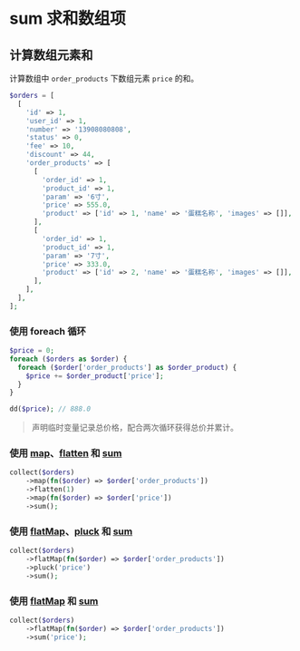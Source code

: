 # sum 求和数组项

## 计算数组元素和 

计算数组中 `order_products` 下数组元素 `price` 的和。

```php
$orders = [
  [
    'id' => 1,
    'user_id' => 1,
    'number' => '13908080808',
    'status' => 0,
    'fee' => 10,
    'discount' => 44,
    'order_products' => [
      [
        'order_id' => 1,
        'product_id' => 1,
        'param' => '6寸',
        'price' => 555.0,
        'product' => ['id' => 1, 'name' => '蛋糕名称', 'images' => []],
      ],
      [
        'order_id' => 1,
        'product_id' => 1,
        'param' => '7寸',
        'price' => 333.0,
        'product' => ['id' => 2, 'name' => '蛋糕名称', 'images' => []],
      ],
    ],
  ],
];
```

### 使用 foreach 循环

```php
$price = 0;
foreach ($orders as $order) {
  foreach ($order['order_products'] as $order_product) {
    $price += $order_product['price'];
  }
}

dd($price); // 888.0
```

> 声明临时变量记录总价格，配合两次循环获得总价并累计。


### 使用 [map](/collections/map.md)、[flatten](/collections/flatten.md) 和 [sum](/collections/sum.md)

```php
collect($orders)
    ->map(fn($order) => $order['order_products'])
    ->flatten(1)
    ->map(fn($order) => $order['price'])
    ->sum();
```

### 使用 [flatMap](../flatMap.md)、[pluck](../pluck.md) 和 [sum](../sum.md)

```php
collect($orders)
    ->flatMap(fn($order) => $order['order_products'])
    ->pluck('price')
    ->sum();
```

### 使用 [flatMap](/collections/flatMap.md) 和 [sum](/collections/sum.md)

```php
collect($orders)
    ->flatMap(fn($order) => $order['order_products'])
    ->sum('price');
```
